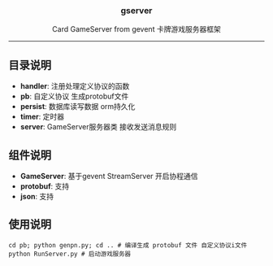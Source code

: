 <h3 align="center">gserver</h3>


<p align="center">
    Card GameServer from gevent
    卡牌游戏服务器框架 
</p>

---

## 目录说明

- **handler**: 注册处理定义协议的函数
- **pb**: 自定义协议 生成protobuf文件
- **persist**: 数据库读写数据 orm持久化
- **timer**: 定时器
- **server**: GameServer服务器类 接收发送消息规则

## 组件说明

- **GameServer**: 基于gevent StreamServer 开启协程通信
- **protobuf**: 支持
- **json**: 支持

## 使用说明

```commandline
cd pb; python genpn.py; cd .. # 编译生成 protobuf 文件 自定义协议i文件
python RunServer.py # 启动游戏服务器 
```

